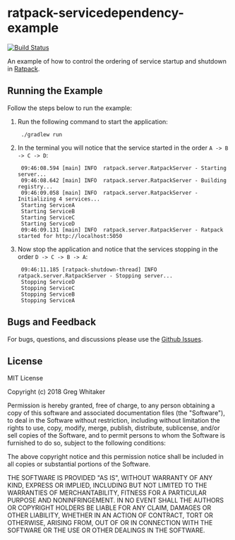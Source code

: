 # ratpack-servicedependency-example
[![Build Status](https://travis-ci.org/gregwhitaker/ratpack-servicedependency-example.svg?branch=master)](https://travis-ci.org/gregwhitaker/ratpack-servicedependency-example)

An example of how to control the ordering of service startup and shutdown in [Ratpack](https://ratpack/io).

## Running the Example
Follow the steps below to run the example:

1. Run the following command to start the application:

        ./gradlew run
        
2. In the terminal you will notice that the service started in the order `A -> B -> C -> D`:

        09:46:08.594 [main] INFO  ratpack.server.RatpackServer - Starting server...
        09:46:08.642 [main] INFO  ratpack.server.RatpackServer - Building registry...
        09:46:09.058 [main] INFO  ratpack.server.RatpackServer - Initializing 4 services...
        Starting ServiceA
        Starting ServiceB
        Starting ServiceC
        Starting ServiceD
        09:46:09.131 [main] INFO  ratpack.server.RatpackServer - Ratpack started for http://localhost:5050
        
3. Now stop the application and notice that the services stopping in the order `D -> C -> B -> A`:

        09:46:11.185 [ratpack-shutdown-thread] INFO  ratpack.server.RatpackServer - Stopping server...
        Stopping ServiceD
        Stopping ServiceC
        Stopping ServiceB
        Stopping ServiceA

## Bugs and Feedback
For bugs, questions, and discussions please use the [Github Issues](https://github.com/gregwhitaker/ratpack-servicedependency-example/issues).

## License
MIT License

Copyright (c) 2018 Greg Whitaker

Permission is hereby granted, free of charge, to any person obtaining a copy
of this software and associated documentation files (the "Software"), to deal
in the Software without restriction, including without limitation the rights
to use, copy, modify, merge, publish, distribute, sublicense, and/or sell
copies of the Software, and to permit persons to whom the Software is
furnished to do so, subject to the following conditions:

The above copyright notice and this permission notice shall be included in all
copies or substantial portions of the Software.

THE SOFTWARE IS PROVIDED "AS IS", WITHOUT WARRANTY OF ANY KIND, EXPRESS OR
IMPLIED, INCLUDING BUT NOT LIMITED TO THE WARRANTIES OF MERCHANTABILITY,
FITNESS FOR A PARTICULAR PURPOSE AND NONINFRINGEMENT. IN NO EVENT SHALL THE
AUTHORS OR COPYRIGHT HOLDERS BE LIABLE FOR ANY CLAIM, DAMAGES OR OTHER
LIABILITY, WHETHER IN AN ACTION OF CONTRACT, TORT OR OTHERWISE, ARISING FROM,
OUT OF OR IN CONNECTION WITH THE SOFTWARE OR THE USE OR OTHER DEALINGS IN THE
SOFTWARE.